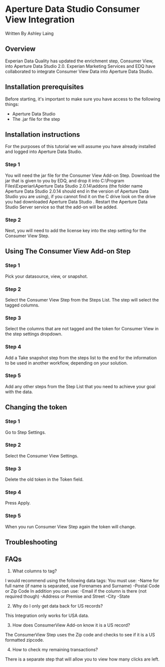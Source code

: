 # Aperture Data Studio Consumer View Integration
Written By Ashley Laing

## Overview

Experian Data Quality has updated the enrichment step, Consumer View, into Aperture Data Studio 2.0. Experian Marketing Services and EDQ have collaborated to integrate Consumer View Data into Aperture Data Studio.

## Installation prerequisites
Before starting, it's important to make sure you have access to the following
things:

* Aperture Data Studio
* The .jar file for the step

## Installation instructions

For the purposes of this tutorial we will assume you have already installed and logged into Aperture Data Studio.

### Step 1
You will need the jar file for the Consumer View Add-on Step. Download the jar that is given to you by EDQ, and drop it into C:\Program Files\Experian\Aperture Data Studio 2.0.14\addons (the folder name Aperture Data Studio 2.0.14 should end in the version of Aperture Data Studio you are using), if you cannot find it on the C drive look on the drive you had downloaded Aperture Data Studio . Restart the Aperture Data Studio Server service so that the add-on will be added.

### Step 2
Next, you will need to add the license key into the step setting for the Consumer View Step.

## Using The Consumer View Add-on Step

### Step 1
Pick your datasource, view, or snapshot.

### Step 2
Select the Consumer View Step from the Steps List. The step will select the tagged columns.

### Step 3
Select the columns that are not tagged and the token for Consumer View in the step settings dropdown.

### Step 4
Add a Take snapshot step from the steps list to the end for the information to be used in another workflow, depending on your solution. 

### Step 5
Add any other steps from the Step List that you need to achieve your goal with the data.

## Changing the token

### Step 1
Go to Step Settings.

### Step 2
Select the Consumer View Settings.

### Step 3
Delete the old token in the Token field.

### Step 4
Press Apply.

### Step 5
When you run Consumer View Step again the token will change.

## Troubleshooting


## FAQs

1. What columns to tag?

I would recommend using the following data tags:
    You must use:
        -Name for full name (if name is separated, use Forenames and Surname)
        -Postal Code or Zip Code
    In addition you can use:
        -Email if the column is there (not required though)
        -Address or Premise and Street
        -City
        -State

2. Why do I only get data back for US records?

This Integration only works for USA data.

3. How does ConsumerView Add-on know it is a US record?

The ConsumerView Step uses the Zip code and checks to see if it is a US formatted zipcode.

4. How to check my remaining transactions?

There is a separate step that will allow you to view how many clicks are left.